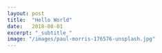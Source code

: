 ```yaml
---
layout: post
title:  "Hello World"
date:   2018-08-01
excerpt: "_subtitle_"
image: "/images/paul-morris-176576-unsplash.jpg"
---
```


